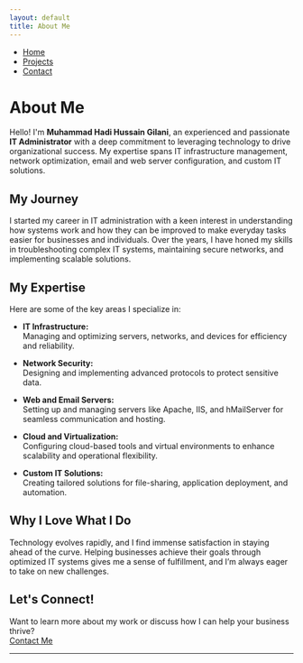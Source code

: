 ```yaml
---
layout: default
title: About Me
---
```


<nav>
    <ul>
        <li><a href="{{ '/' | relative_url }}">Home</a></li>
        <li><a href="{{ '/projects/' | relative_url }}">Projects</a></li>
        <li><a href="{{ '/contact/' | relative_url }}">Contact</a></li>
    </ul>
</nav>

# About Me  

Hello! I'm **Muhammad Hadi Hussain Gilani**, an experienced and passionate **IT Administrator** with a deep commitment to leveraging technology to drive organizational success. My expertise spans IT infrastructure management, network optimization, email and web server configuration, and custom IT solutions.

## My Journey  
I started my career in IT administration with a keen interest in understanding how systems work and how they can be improved to make everyday tasks easier for businesses and individuals. Over the years, I have honed my skills in troubleshooting complex IT systems, maintaining secure networks, and implementing scalable solutions.

## My Expertise  
Here are some of the key areas I specialize in:  

- **IT Infrastructure:**  
  Managing and optimizing servers, networks, and devices for efficiency and reliability.  

- **Network Security:**  
  Designing and implementing advanced protocols to protect sensitive data.  

- **Web and Email Servers:**  
  Setting up and managing servers like Apache, IIS, and hMailServer for seamless communication and hosting.  

- **Cloud and Virtualization:**  
  Configuring cloud-based tools and virtual environments to enhance scalability and operational flexibility.  

- **Custom IT Solutions:**  
  Creating tailored solutions for file-sharing, application deployment, and automation.  

## Why I Love What I Do  
Technology evolves rapidly, and I find immense satisfaction in staying ahead of the curve. Helping businesses achieve their goals through optimized IT systems gives me a sense of fulfillment, and I’m always eager to take on new challenges.

## Let's Connect!  
Want to learn more about my work or discuss how I can help your business thrive?  
[Contact Me](contact.md)

---

